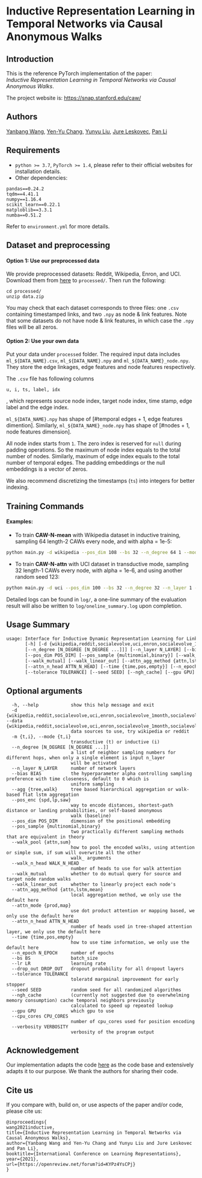 # Inductive Representation Learning in Temporal Networks via Causal Anonymous Walks

## Introduction

This is the reference PyTorch implementation of the paper:\
*Inductive Representation Learning in Temporal Networks via Causal Anonymous Walks*.

The project website is: <https://snap.stanford.edu/caw/>


## Authors
[Yanbang Wang](https://cs.stanford.edu/~ywangdr), [Yen-Yu Chang](https://yuyuchang.github.io/), [Yunyu Liu](https://wenwen0319.github.io/), [Jure Leskovec](https://cs.stanford.edu/people/jure/), [Pan Li](https://sites.google.com/view/panli-uiuc/publications)

## Requirements
* `python >= 3.7`, `PyTorch >= 1.4`, please refer to their official websites for installation details.
* Other dependencies:
```{bash}
pandas==0.24.2
tqdm==4.41.1
numpy==1.16.4
scikit_learn==0.22.1
matploblib==3.3.1
numba==0.51.2
```
Refer to `environment.yml` for more details.


## Dataset and preprocessing
#### Option 1: Use our preprocessed data
We provide preprocessed datasets: Reddit, Wikipedia, Enron, and UCI. Download them from [here](https://drive.google.com/drive/folders/1umS1m1YbOM10QOyVbGwtXrsiK3uTD7xQ?usp=sharing) to `processed/`. Then run the following:
```{bash}
cd processed/
unzip data.zip
```
You may check that each dataset corresponds to three files: one `.csv` containing timestamped links, and two ``.npy`` as node & link features. Note that some datasets do not have node & link features, in which case the `.npy` files will be all zeros.

#### Option 2: Use your own data
Put your data under `processed` folder. The required input data includes `ml_${DATA_NAME}.csv`, `ml_${DATA_NAME}.npy` and `ml_${DATA_NAME}_node.npy`. They store the edge linkages, edge features and node features respectively. 

The `.csv` file has following columns
```
u, i, ts, label, idx
```
, which represents source node index, target node index, time stamp, edge label and the edge index. 

`ml_${DATA_NAME}.npy` has shape of [#temporal edges + 1, edge features dimention]. Similarly, `ml_${DATA_NAME}_node.npy` has shape of [#nodes + 1, node features dimension].


All node index starts from `1`. The zero index is reserved for `null` during padding operations. So the maximum of node index equals to the total number of nodes. Similarly, maxinum of edge index equals to the total number of temporal edges. The padding embeddings or the null embeddings is a vector of zeros.

We also recommend discretizing the timestamps (`ts`) into integers for better indexing.
## Training Commands

#### Examples:

* To train **CAW-N-mean** with Wikipedia dataset in inductive training, sampling 64 length-2 CAWs every node, and with alpha = 1e-5:
```bash
python main.py -d wikipedia --pos_dim 108 --bs 32 --n_degree 64 1 --mode i --bias 1e-5 --pos_enc lp --walk_pool sum --seed 0
```

* To train **CAW-N-attn** with UCI dataset in transductive mode, sampling 32 length-1 CAWs every node, with alpha = 1e-6, and using another random seed 123:
```bash
python main.py -d uci --pos_dim 100 --bs 32 --n_degree 32 --n_layer 1 --mode t --bias 1e-6 --pos_enc lp --walk_pool attn --seed 123
```

Detailed logs can be found in `log/`, a one-line summary of the evaluation result will also be written to `log/oneline_summary.log` upon completion.
 
## Usage Summary
```txt
usage: Interface for Inductive Dynamic Representation Learning for Link Prediction on Temporal Graphs
       [-h] [-d {wikipedia,reddit,socialevolve,uci,enron,socialevolve_1month,socialevolve_2weeks}] [-m {t,i}]
       [--n_degree [N_DEGREE [N_DEGREE ...]]] [--n_layer N_LAYER] [--bias BIAS] [--agg {tree,walk}] [--pos_enc {spd,lp,saw}]
       [--pos_dim POS_DIM] [--pos_sample {multinomial,binary}] [--walk_pool {attn,sum}] [--walk_n_head WALK_N_HEAD]
       [--walk_mutual] [--walk_linear_out] [--attn_agg_method {attn,lstm,mean}] [--attn_mode {prod,map}]
       [--attn_n_head ATTN_N_HEAD] [--time {time,pos,empty}] [--n_epoch N_EPOCH] [--bs BS] [--lr LR] [--drop_out DROP_OUT]
       [--tolerance TOLERANCE] [--seed SEED] [--ngh_cache] [--gpu GPU] [--cpu_cores CPU_CORES] [--verbosity VERBOSITY]
```

## Optional arguments
```{txt}
  -h, --help            show this help message and exit
  -d {wikipedia,reddit,socialevolve,uci,enron,socialevolve_1month,socialevolve_2weeks}, --data {wikipedia,reddit,socialevolve,uci,enron,socialevolve_1month,socialevolve_2weeks}
                        data sources to use, try wikipedia or reddit
  -m {t,i}, --mode {t,i}
                        transductive (t) or inductive (i)
  --n_degree [N_DEGREE [N_DEGREE ...]]
                        a list of neighbor sampling numbers for different hops, when only a single element is input n_layer
                        will be activated
  --n_layer N_LAYER     number of network layers
  --bias BIAS           the hyperparameter alpha controlling sampling preference with time closeness, default to 0 which is
                        uniform sampling
  --agg {tree,walk}     tree based hierarchical aggregation or walk-based flat lstm aggregation
  --pos_enc {spd,lp,saw}
                        way to encode distances, shortest-path distance or landing probabilities, or self-based anonymous
                        walk (baseline)
  --pos_dim POS_DIM     dimension of the positional embedding
  --pos_sample {multinomial,binary}
                        two practically different sampling methods that are equivalent in theory
  --walk_pool {attn,sum}
                        how to pool the encoded walks, using attention or simple sum, if sum will overwrite all the other
                        walk_ arguments
  --walk_n_head WALK_N_HEAD
                        number of heads to use for walk attention
  --walk_mutual         whether to do mutual query for source and target node random walks
  --walk_linear_out     whether to linearly project each node's
  --attn_agg_method {attn,lstm,mean}
                        local aggregation method, we only use the default here
  --attn_mode {prod,map}
                        use dot product attention or mapping based, we only use the default here
  --attn_n_head ATTN_N_HEAD
                        number of heads used in tree-shaped attention layer, we only use the default here
  --time {time,pos,empty}
                        how to use time information, we only use the default here
  --n_epoch N_EPOCH     number of epochs
  --bs BS               batch_size
  --lr LR               learning rate
  --drop_out DROP_OUT   dropout probability for all dropout layers
  --tolerance TOLERANCE
                        toleratd margainal improvement for early stopper
  --seed SEED           random seed for all randomized algorithms
  --ngh_cache           (currently not suggested due to overwhelming memory consumption) cache temporal neighbors previously
                        calculated to speed up repeated lookup
  --gpu GPU             which gpu to use
  --cpu_cores CPU_CORES
                        number of cpu_cores used for position encoding
  --verbosity VERBOSITY
                        verbosity of the program output
```

## Acknowledgement
Our implementation adapts the code [here](https://drive.google.com/drive/folders/1GaH8vusCXJj4ucayfO-PyHpnNsJRkB78) as the code base and extensively adapts it to our purpose. We thank the authors for sharing their code.

## Cite us
If you compare with, build on, or use aspects of the paper and/or code, please cite us:
```text
@inproceedings{
wang2021inductive,
title={Inductive Representation Learning in Temporal Networks via Causal Anonymous Walks},
author={Yanbang Wang and Yen-Yu Chang and Yunyu Liu and Jure Leskovec and Pan Li},
booktitle={International Conference on Learning Representations},
year={2021},
url={https://openreview.net/forum?id=KYPz4YsCPj}
}
```

